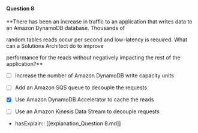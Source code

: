 #### Question  8


**There has been an increase in traffic to an application that writes data to an Amazon DynamoDB database. Thousands of

random tables reads occur per second and low-latency is required. What can a Solutions Architect do to improve

performance for the reads without negatively impacting the rest of the application?**


- [ ] Increase the number of Amazon DynamoDB write capacity units


- [ ] Add an Amazon SQS queue to decouple the requests


- [x] Use Amazon DynamoDB Accelerator to cache the reads


- [ ] Use an Amazon Kinesis Data Stream to decouple requests



- hasExplain:: [[explanation_Question  8.md]]
